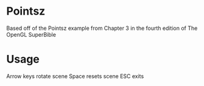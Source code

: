 Pointsz
========
Based off of the Pointsz example from Chapter 3 in the fourth edition of The OpenGL SuperBible

Usage
=====
Arrow keys rotate scene
Space resets scene
ESC exits
